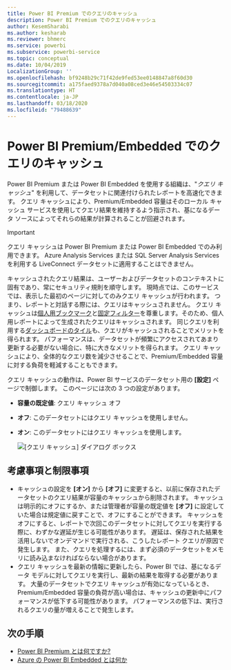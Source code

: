 ```yaml
---
title: Power BI Premium でのクエリのキャッシュ
description: Power BI Premium でのクエリのキャッシュ
author: KesemSharabi
ms.author: kesharab
ms.reviewer: bhmerc
ms.service: powerbi
ms.subservice: powerbi-service
ms.topic: conceptual
ms.date: 10/04/2019
LocalizationGroup: ''
ms.openlocfilehash: bf9248b29c71f42de9fed53ee0148847a8f60d30
ms.sourcegitcommit: a175faed9378a7d040a08ced3e46e54503334c07
ms.translationtype: HT
ms.contentlocale: ja-JP
ms.lasthandoff: 03/18/2020
ms.locfileid: "79488639"
---
```

# <a name="query-caching-in-power-bi-premiumembedded"></a>Power BI Premium/Embedded でのクエリのキャッシュ

Power BI Premium または Power BI Embedded を使用する組織は、"*クエリ キャッシュ*" を利用して、データセットに関連付けられたレポートを高速化できます。 クエリ キャッシュにより、Premium/Embedded 容量はそのローカル キャッシュ サービスを使用してクエリ結果を維持するよう指示され、基になるデータ ソースによってそれらの結果が計算されることが回避されます。

> [!IMPORTANT]
> クエリ キャッシュは Power BI Premium または Power BI Embedded でのみ利用できます。 Azure Analysis Services または SQL Server Analysis Services を利用する LiveConnect データセットに適用することはできません。

キャッシュされたクエリ結果は、ユーザーおよびデータセットのコンテキストに固有であり、常にセキュリティ規則を順守します。 現時点では、このサービスでは、表示した最初のページに対してのみクエリ キャッシュが行われます。 つまり、レポートと対話する際には、クエリはキャッシュされません。 クエリ キャッシュは[個人用ブックマーク](consumer/end-user-bookmarks.md#personal-bookmarks)と[固定フィルター](https://powerbi.microsoft.com/blog/announcing-persistent-filters-in-the-service/)を尊重します。そのため、個人用レポートによって生成されたクエリはキャッシュされます。 同じクエリを利用する[ダッシュボードのタイル](service-dashboard-tiles.md)も、クエリがキャッシュされることでメリットを得られます。 パフォーマンスは、データセットが頻繁にアクセスされてあまり更新する必要がない場合に、特に大きなメリットを得られます。 クエリ キャッシュにより、全体的なクエリ数を減少させることで、Premium/Embedded 容量に対する負荷を軽減することもできます。

クエリ キャッシュの動作は、Power BI サービスのデータセット用の **[設定]** ページで制御します。 このページには次の 3 つの設定があります。

- **容量の既定値**: クエリ キャッシュ オフ
- **オフ**: このデータセットにはクエリ キャッシュを使用しません。
- **オン**: このデータセットにはクエリ キャッシュを使用します。

    ![[クエリ キャッシュ] ダイアログ ボックス](media/power-bi-query-caching/power-bi-query-3-options.png)

## <a name="considerations-and-limitations"></a>考慮事項と制限事項

- キャッシュの設定を **[オン]** から **[オフ]** に変更すると、以前に保存されたデータセットのクエリ結果が容量のキャッシュから削除されます。 キャッシュは明示的にオフにするか、または管理者が容量の既定値を **[オフ]** に設定していた場合は規定値に戻すことで、オフにすることができます。 キャッシュをオフにすると、レポートで次回このデータセットに対してクエリを実行する際に、わずかな遅延が生じる可能性があります。 遅延は、保存された結果を活用しないでオンデマンドで実行される、こうしたレポート クエリが原因で発生します。 また、クエリを処理するには、まず必須のデータセットをメモリに読み込まなければならない場合があります。
- クエリ キャッシュを最新の情報に更新したら、Power BI では、基になるデータ モデルに対してクエリを実行し、最新の結果を取得する必要があります。 大量のデータセットでクエリ キャッシュが有効になっているとき、Premium/Embedded 容量の負荷が高い場合は、キャッシュの更新中にパフォーマンスが低下する可能性があります。 パフォーマンスの低下は、実行されるクエリの量が増えることで発生します。

## <a name="next-steps"></a>次の手順

* [Power BI Premium とは何ですか?](service-premium-what-is.md)
* [Azure の Power BI Embedded とは何か](developer/embedded/azure-pbie-what-is-power-bi-embedded.md)
